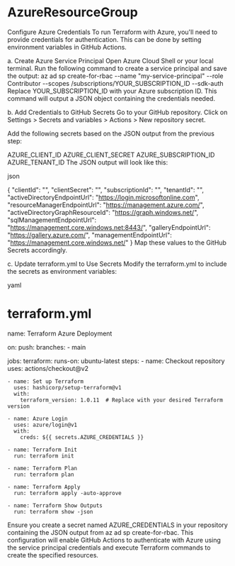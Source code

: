# AzureResourceGroup


Configure Azure Credentials
To run Terraform with Azure, you'll need to provide credentials for authentication. This can be done by setting environment variables in GitHub Actions.

a. Create Azure Service Principal
Open Azure Cloud Shell or your local terminal.
Run the following command to create a service principal and save the output:
  az ad sp create-for-rbac --name "my-service-principal" --role Contributor --scopes /subscriptions/YOUR_SUBSCRIPTION_ID --sdk-auth
Replace YOUR_SUBSCRIPTION_ID with your Azure subscription ID. This command will output a JSON object containing the credentials needed.

b. Add Credentials to GitHub Secrets
Go to your GitHub repository.
Click on Settings > Secrets and variables > Actions > New repository secret.

Add the following secrets based on the JSON output from the previous step:

AZURE_CLIENT_ID
AZURE_CLIENT_SECRET
AZURE_SUBSCRIPTION_ID
AZURE_TENANT_ID
The JSON output will look like this:

json

{
  "clientId": "<client-id>",
  "clientSecret": "<client-secret>",
  "subscriptionId": "<subscription-id>",
  "tenantId": "<tenant-id>",
  "activeDirectoryEndpointUrl": "https://login.microsoftonline.com",
  "resourceManagerEndpointUrl": "https://management.azure.com/",
  "activeDirectoryGraphResourceId": "https://graph.windows.net/",
  "sqlManagementEndpointUrl": "https://management.core.windows.net:8443/",
  "galleryEndpointUrl": "https://gallery.azure.com/",
  "managementEndpointUrl": "https://management.core.windows.net/"
}
Map these values to the GitHub Secrets accordingly.

c. Update terraform.yml to Use Secrets
Modify the terraform.yml to include the secrets as environment variables:

yaml
# terraform.yml

name: Terraform Azure Deployment

on:
  push:
    branches:
      - main

jobs:
  terraform:
    runs-on: ubuntu-latest
    steps:
    - name: Checkout repository
      uses: actions/checkout@v2

    - name: Set up Terraform
      uses: hashicorp/setup-terraform@v1
      with:
        terraform_version: 1.0.11  # Replace with your desired Terraform version

    - name: Azure Login
      uses: azure/login@v1
      with:
        creds: ${{ secrets.AZURE_CREDENTIALS }}

    - name: Terraform Init
      run: terraform init

    - name: Terraform Plan
      run: terraform plan

    - name: Terraform Apply
      run: terraform apply -auto-approve

    - name: Terraform Show Outputs
      run: terraform show -json
      
Ensure you create a secret named AZURE_CREDENTIALS in your repository containing the JSON output from az ad sp create-for-rbac.
This configuration will enable GitHub Actions to authenticate with Azure using the service principal credentials and execute Terraform commands to create the specified resources.





